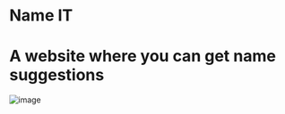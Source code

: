 # Name IT

# A website where you can get name suggestions

![image](https://github.com/mabarm/NameIt/assets/25671335/f0498d29-8ff9-4a3e-939e-c53df25a0166)
